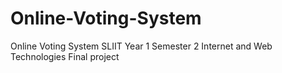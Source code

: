 # Online-Voting-System
Online Voting System SLIIT Year 1 Semester 2 Internet and Web Technologies Final project
